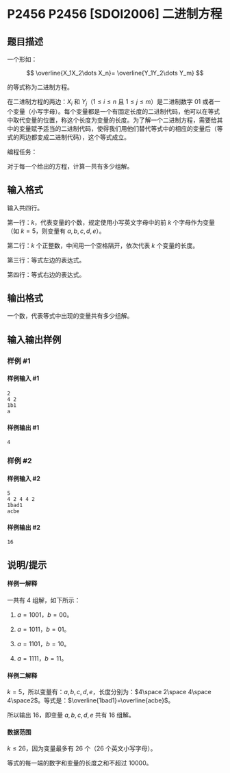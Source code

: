 # P2456 P2456 [SDOI2006] 二进制方程

## 题目描述

一个形如：

$$
 \overline{X_1X_2\dots X_n}= \overline{Y_1Y_2\dots Y_m}
$$

的等式称为二进制方程。

在二进制方程的两边：$X_i$ 和 $Y_j$（$1\le i\le n$ 且 $1\le j \le m$）是二进制数字 $01$ 或者一个变量（小写字母）。每个变量都是一个有固定长度的二进制代码，他可以在等式中取代变量的位置，称这个长度为变量的长度。为了解一个二进制方程，需要给其中的变量赋予适当的二进制代码，使得我们用他们替代等式中的相应的变量后（等式的两边都变成二进制代码），这个等式成立。

编程任务：

对于每一个给出的方程，计算一共有多少组解。

## 输入格式

输入共四行。

第一行：$k$，代表变量的个数，规定使用小写英文字母中的前 $k$ 个字母作为变量（如 $k=5$，则变量有 $a,b,c,d,e$）。

第二行：$k$ 个正整数，中间用一个空格隔开，依次代表 $k$ 个变量的长度。

第三行：等式左边的表达式。

第四行：等式右边的表达式。

## 输出格式

一个数，代表等式中出现的变量共有多少组解。

## 输入输出样例

### 样例 #1

#### 样例输入 #1

```
2
4 2
1b1
a
```

#### 样例输出 #1

```
4
```

### 样例 #2

#### 样例输入 #2

```
5
4 2 4 4 2
1bad1
acbe
```

#### 样例输出 #2

```
16
```

## 说明/提示

#### 样例一解释

一共有 $4$ 组解，如下所示：

1. $a=1001$，$b=00$。

2. $a=1011$，$b=01$。

3. $a=1101$，$b=10$。

4. $a=1111$，$b=11$。

#### 样例二解释

$k=5$，所以变量有：$a,b,c,d,e$，长度分别为：$4\space 2\space 4\space 4\space2$。等式是：$\overline{1bad1}=\overline{acbe}$。

所以输出 $16$，即变量 $a,b,c,d,e$ 共有 $16$ 组解。

#### 数据范围

$k\le 26$，因为变量最多有 $26$ 个（$26$ 个英文小写字母）。

等式的每一端的数字和变量的长度之和不超过 $10000$。
